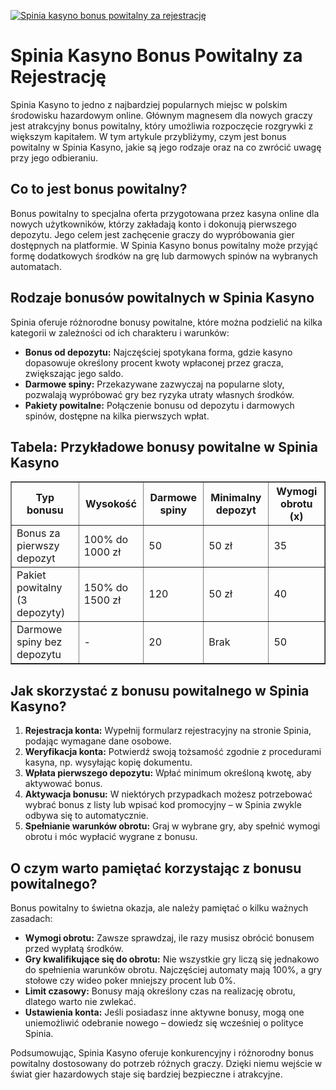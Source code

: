 [![Spinia kasyno bonus powitalny za rejestrację](https://123-caf.pages.dev/gitsignup.png)](https://vrmoo.ru/Bt82HjjY)

<h1>Spinia Kasyno Bonus Powitalny za Rejestrację</h1> <p>Spinia Kasyno to jedno z najbardziej popularnych miejsc w polskim środowisku hazardowym online. Głównym magnesem dla nowych graczy jest atrakcyjny bonus powitalny, który umożliwia rozpoczęcie rozgrywki z większym kapitałem. W tym artykule przybliżymy, czym jest bonus powitalny w Spinia Kasyno, jakie są jego rodzaje oraz na co zwrócić uwagę przy jego odbieraniu.</p>  <h2>Co to jest bonus powitalny?</h2> <p>Bonus powitalny to specjalna oferta przygotowana przez kasyna online dla nowych użytkowników, którzy zakładają konto i dokonują pierwszego depozytu. Jego celem jest zachęcenie graczy do wypróbowania gier dostępnych na platformie. W Spinia Kasyno bonus powitalny może przyjąć formę dodatkowych środków na grę lub darmowych spinów na wybranych automatach.</p>  <h2>Rodzaje bonusów powitalnych w Spinia Kasyno</h2> <p>Spinia oferuje różnorodne bonusy powitalne, które można podzielić na kilka kategorii w zależności od ich charakteru i warunków:</p> <ul>   <li><strong>Bonus od depozytu:</strong> Najczęściej spotykana forma, gdzie kasyno dopasowuje określony procent kwoty wpłaconej przez gracza, zwiększając jego saldo.</li>   <li><strong>Darmowe spiny:</strong> Przekazywane zazwyczaj na popularne sloty, pozwalają wypróbować gry bez ryzyka utraty własnych środków.</li>   <li><strong>Pakiety powitalne:</strong> Połączenie bonusu od depozytu i darmowych spinów, dostępne na kilka pierwszych wpłat.</li> </ul>  <h2>Tabela: Przykładowe bonusy powitalne w Spinia Kasyno</h2> <table border="1" cellpadding="8" cellspacing="0">   <thead>     <tr>       <th>Typ bonusu</th>       <th>Wysokość</th>       <th>Darmowe spiny</th>       <th>Minimalny depozyt</th>       <th>Wymogi obrotu (x)</th>     </tr>   </thead>   <tbody>     <tr>       <td>Bonus za pierwszy depozyt</td>       <td>100% do 1000 zł</td>       <td>50</td>       <td>50 zł</td>       <td>35</td>     </tr>     <tr>       <td>Pakiet powitalny (3 depozyty)</td>       <td>150% do 1500 zł</td>       <td>120</td>       <td>50 zł</td>       <td>40</td>     </tr>     <tr>       <td>Darmowe spiny bez depozytu</td>       <td>-</td>       <td>20</td>       <td>Brak</td>       <td>50</td>     </tr>   </tbody> </table>  <h2>Jak skorzystać z bonusu powitalnego w Spinia Kasyno?</h2> <ol>   <li><strong>Rejestracja konta:</strong> Wypełnij formularz rejestracyjny na stronie Spinia, podając wymagane dane osobowe.</li>   <li><strong>Weryfikacja konta:</strong> Potwierdź swoją tożsamość zgodnie z procedurami kasyna, np. wysyłając kopię dokumentu.</li>   <li><strong>Wpłata pierwszego depozytu:</strong> Wpłać minimum określoną kwotę, aby aktywować bonus.</li>   <li><strong>Aktywacja bonusu:</strong> W niektórych przypadkach możesz potrzebować wybrać bonus z listy lub wpisać kod promocyjny – w Spinia zwykle odbywa się to automatycznie.</li>   <li><strong>Spełnianie warunków obrotu:</strong> Graj w wybrane gry, aby spełnić wymogi obrotu i móc wypłacić wygrane z bonusu.</li> </ol>  <h2>O czym warto pamiętać korzystając z bonusu powitalnego?</h2> <p>Bonus powitalny to świetna okazja, ale należy pamiętać o kilku ważnych zasadach:</p> <ul>   <li><strong>Wymogi obrotu:</strong> Zawsze sprawdzaj, ile razy musisz obrócić bonusem przed wypłatą środków.</li>   <li><strong>Gry kwalifikujące się do obrotu:</strong> Nie wszystkie gry liczą się jednakowo do spełnienia warunków obrotu. Najczęściej automaty mają 100%, a gry stołowe czy wideo poker mniejszy procent lub 0%.</li>   <li><strong>Limit czasowy:</strong> Bonusy mają określony czas na realizację obrotu, dlatego warto nie zwlekać.</li>   <li><strong>Ustawienia konta:</strong> Jeśli posiadasz inne aktywne bonusy, mogą one uniemożliwić odebranie nowego – dowiedz się wcześniej o polityce Spinia.</li> </ul>  <p>Podsumowując, Spinia Kasyno oferuje konkurencyjny i różnorodny bonus powitalny dostosowany do potrzeb różnych graczy. Dzięki niemu wejście w świat gier hazardowych staje się bardziej bezpieczne i atrakcyjne.</p>